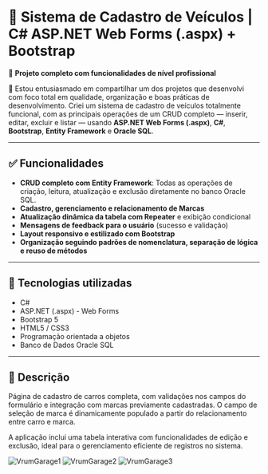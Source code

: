 # 🚗 Sistema de Cadastro de Veículos | C# ASP.NET Web Forms (.aspx) + Bootstrap

🔧 **Projeto completo com funcionalidades de nível profissional**

📢 Estou entusiasmado em compartilhar um dos projetos que desenvolvi com foco total em qualidade, organização e boas práticas de desenvolvimento. Criei um sistema de cadastro de veículos totalmente funcional, com as principais operações de um CRUD completo — inserir, editar, excluir e listar — usando **ASP.NET Web Forms (.aspx)**, **C#**, **Bootstrap**, **Entity Framework** e **Oracle SQL**.

---

## ✅ Funcionalidades

- **CRUD completo com Entity Framework**: Todas as operações de criação, leitura, atualização e exclusão diretamente no banco Oracle SQL.
- **Cadastro, gerenciamento e relacionamento de Marcas**
- **Atualização dinâmica da tabela com Repeater** e exibição condicional
- **Mensagens de feedback para o usuário** (sucesso e validação)
- **Layout responsivo e estilizado com Bootstrap**
- **Organização seguindo padrões de nomenclatura, separação de lógica e reuso de métodos**

---

## 🚀 Tecnologias utilizadas

- C#
- ASP.NET (.aspx) - Web Forms
- Bootstrap 5
- HTML5 / CSS3
- Programação orientada a objetos
- Banco de Dados Oracle SQL

---

## 📄 Descrição

Página de cadastro de carros completa, com validações nos campos do formulário e integração com marcas previamente cadastradas. O campo de seleção de marca é dinamicamente populado a partir do relacionamento entre carro e marca.

A aplicação inclui uma tabela interativa com funcionalidades de edição e exclusão, ideal para o gerenciamento eficiente de registros no sistema.


![VrumGarage1](https://github.com/user-attachments/assets/dbd38646-52dc-42f6-8d2c-dfe4d6aa886d)
![VrumGarage2](https://github.com/user-attachments/assets/df7d33ca-14e5-4c7c-83de-70e4e771176c)
![VrumGarage3](https://github.com/user-attachments/assets/5df97f5d-fa90-432f-ba7b-f68784912888)
